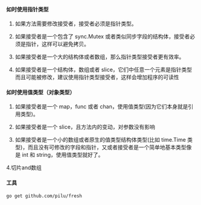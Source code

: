 ####  如时使用指针类型

1. 如果方法需要修改接受者，接受者必须是指针类型。

2. 如果接受者是一个包含了 sync.Mutex 或者类似同步字段的结构体，接受者必须是指针，这样可以避免拷贝。

3. 如果接受者是一个大的结构体或者数组，那么指针类型接受者更有效率。

4. 如果接受者是一个结构体，数组或者 slice，它们中任意一个元素是指针类型而且可能被修改，建议使用指针类型接受者，这样会增加程序的可读性
#### 如时使用值类型（对象类型）
1. 如果接受者是一个 map，func 或者 chan，使用值类型(因为它们本身就是引用类型)。

2. 如果接受者是一个 slice，且方法内的变动，对参数没有影响

3. 如果接受者是一个小的数组或者原生的值类型结构体类型(比如 time.Time 类型)，而且没有可修改的字段和指针，又或者接受者是一个简单地基本类型像是 int 和 string，使用值类型就好了。

4.切片and数组

#### 工具
```
go get github.com/pilu/fresh
```